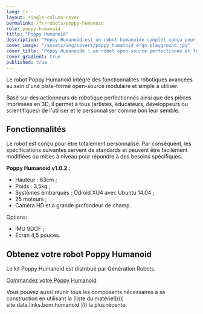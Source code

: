 ```yaml
---
lang: fr
layout: single-column-cover
permalink: /fr/robots/poppy-humanoid
role: poppy-humanoid
title: "Poppy Humanoid"
description: "Poppy Humanoid est un robot humanoïde complet conçu pour être robuste aux expérimentations et personnalisable pour être adapté aux besoins des utilisateurs"
cover_image: "/assets/img/covers/poppy_humanoid_ergo_playground.jpg"
cover_title: "Poppy Humanoïde : un robot open-source perfectionné et facile à utiliser"
cover_gradient: true
published: true
---
```


<p class="lead">
  Le robot Poppy Humanoid intègre des fonctionnalités robotiques avancées au sein d'une plate-forme open-source modulaire et simple à utiliser.
</p>

Basé sur des actionneurs de robotique perfectionnés ainsi que des pièces imprimées en 3D, il permet à tous (artistes, éducateurs, développeurs ou scientifiques) de l'utiliser et le personnaliser comme bon leur semble.

## Fonctionnalités

Le robot est conçu pour être totalement personnalisé. Par conséquent, les spécifications suivantes servent de standards et peuvent être facilement modifiées ou mises à niveau pour répondre à des besoins spécifiques.

**Poppy Humanoid v1.0.2 :**

- Hauteur : 83cm ;
- Poids : 3,5kg ;
- Systèmes embarqués : Odroid XU4 avec Ubuntu 14.04 ;
- 25 moteurs ;
- Caméra HD et à grande profondeur de champ.

Options:

- IMU 9DOF ;
- Écran 4,5 pouces.

## Obtenez votre robot Poppy Humanoid

Le kit Poppy Humanoid est distribué par Génération Robots.

<a href="http://www.generationrobots.com/fr/312-poppy-humanoid-robot" class="button success">Commandez votre Poppy Humanoid</a>

Vous pouvez aussi réunir tous les composants nécessaires à sa construction en utilisant la [liste du matériel]({{ site.data.links.bom.humanoid }}) la plus récente.
